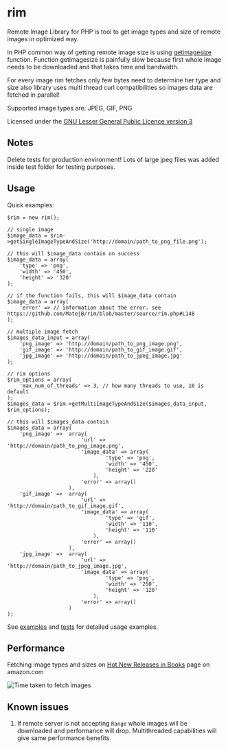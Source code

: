 rim
============================

Remote Image Library for PHP is tool to get image types and size of remote images in optimized way.

In PHP common way of getting remote image size is using [getimagesize](http://php.net/manual/en/function.getimagesize.php) function.
Function getimagesize is painfully slow because first whole image needs to be downloaded and that takes time and bandwidth.

For every image rim fetches only few bytes need to determine her type and size also library uses multi thread curl compatibilities so images data are fetched in parallel!

Supported image types are: JPEG, GIF, PNG

Licensed under the [GNU Lesser General Public Licence version 3](http://www.gnu.org/licenses/lgpl-3.0.txt)



Notes
-----

Delete tests for production environment! Lots of large jpeg files was added inside test folder for testing purposes.


Usage
-----

Quick examples:

    $rim = new rim();

	// single image
    $image_data = $rim->getSingleImageTypeAndSize('http://domain/path_to_png_file.png');

	// this will $image_data contain on success
    $image_data = array(
        'type' => 'png',
        'width' => '450',
        'height' => '320'
    );
    
    // if the function fails, this will $image_data contain
    $image_data = array(
    	'error' => // information about the error. see https://github.com/MatejB/rim/blob/master/source/rim.php#L148
    );

	// multiple image fetch
	$images_data_input = array(
		'png_image' => 'http://domain/path_to_png_image.png',
		'gif_image'	=> 'http://domain/path_to_gif_image.gif',
		'jpg_image' => 'http://domain/path_to_jpeg_image.jpg'
	);

	// rim options
	$rim_options = array(
		'max_num_of_threads' => 3, // how many threads to use, 10 is default
	);
	$images_data = $rim->getMultiImageTypeAndSize($images_data_input, $rim_options);

	// this will $images_data contain
	$images_data = array(
		'png_image' => 	array(
							'url' => 'http://domain/path_to_png_image.png',
							'image_data' => array(
									'type' => 'png',
									'width' => '450',
									'height' => '220'
								),
							'error' => array()
						),
		'gif_image' => 	array(
							'url' => 'http://domain/path_to_gif_image.gif',
							'image_data' => array(
									'type' => 'gif',
									'width' => '110',
									'height' => '110'
								),
							'error' => array()
						),
		'jpg_image' => 	array(
							'url' => 'http://domain/path_to_jpeg_image.jpg',
							'image_data' => array(
									'type' => 'png',
									'width' => '250',
									'height' => '120'
								),
							'error' => array()
						)
	);

See [examples](/MatejB/rim/blob/master/examples/examples.php) and [tests](/MatejB/rim/blob/master/tests/tests.php) for detailed usage examples.


Performance
-----------

Fetching image types and sizes on [Hot New Releases in Books](http://www.amazon.com/gp/new-releases/books/ref=sv_b_2) page on amazon.com

![Time taken to fetch images](https://raw.github.com/MatejB/rim/master/tests/tests_resources/performance.jpg)


Known issues
------------

1. If remote server is not accepting `Range` whole images will be downloaded and performance will drop. Multithreaded capabilities will give same performance benefits.

